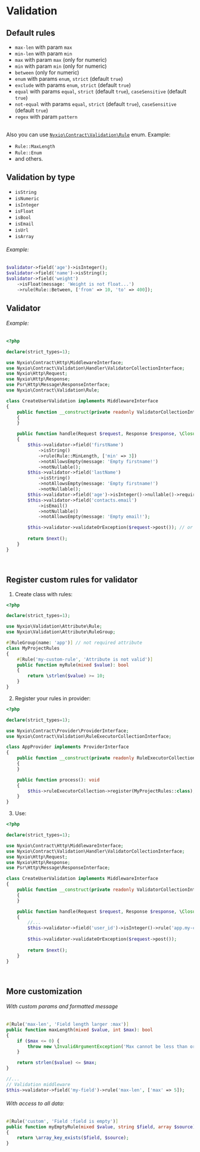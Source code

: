 # Validation

## Default rules
- `max-len` with param `max`
- `min-len` with param `min`
- `max` with param `max` (only for numeric)
- `min` with param `min` (only for numeric)
- `between` (only for numeric)
- `enum` with params `enum`, `strict` (default `true`)
- `exclude` with params `enum`, `strict` (default `true`)
- `equal` with params `equal`, `strict` (default `true`), `caseSensitive` (default `true`)
- `not-equal` with params `equal`, `strict` (default `true`), `caseSensitive` (default `true`)
- `regex` with param `pattern`

<br>Also you can use [`Nyxio\Contract\Validation\Rule`](https://github.com/nyxio-php/nyxio/blob/main/src/Contract/Validation/Rule.php) enum.
Example:
- `Rule::MaxLength`
- `Rule::Enum`
- and others.

## Validation by type
- `isString`
- `isNumeric`
- `isInteger`
- `isFloat`
- `isBool`
- `isEmail`
- `isUrl`
- `isArray`

###### Example:
```php
$validator->field('age')->isInteger();
$validator->field('name')->isString();
$validator->field('weight')
    ->isFloat(message: 'Weight is not float...')
    ->rule(Rule::Between, ['from' => 10, 'to' => 400]);
```



## Validator
###### Example:
```php
<?php

declare(strict_types=1);

use Nyxio\Contract\Http\MiddlewareInterface;
use Nyxio\Contract\Validation\Handler\ValidatorCollectionInterface;
use Nyxio\Http\Request;
use Nyxio\Http\Response;
use Psr\Http\Message\ResponseInterface;
use Nyxio\Contract\Validation\Rule;

class CreateUserValidation implements MiddlewareInterface
{
    public function __construct(private readonly ValidatorCollectionInterface $validator)
    {
    }

    public function handle(Request $request, Response $response, \Closure $next): ResponseInterface
    {
        $this->validator->field('firstName')
            ->isString()
            ->rule(Rule::MinLength, ['min' => 3])
            ->notAllowsEmpty(message: 'Empty firstname!')
            ->notNullable();
        $this->validator->field('lastName')
            ->isString()
            ->notAllowsEmpty(message: 'Empty firstname!')
            ->notNullable();
        $this->validator->field('age')->isInteger()->nullable()->required();
        $this->validator->field('contacts.email')
            ->isEmail()
            ->notNullable()
            ->notAllowsEmpty(message: 'Empty email!');

        $this->validator->validateOrException($request->post()); // or $this->validator->getErrors($request->post());
        
        return $next();
    }
}

```
<br>


## Register custom rules for validator
1. Create class with rules:
```php
<?php

declare(strict_types=1);

use Nyxio\Validation\Attribute\Rule;
use Nyxio\Validation\Attribute\RuleGroup;

#[RuleGroup(name: 'app')] // not required attribute
class MyProjectRules
{
    #[Rule('my-custom-rule', 'Attribute is not valid')]
    public function myRule(mixed $value): bool
    {
        return \strlen($value) >= 10;
    }
}
```
2. Register your rules in provider:
```php
<?php

declare(strict_types=1);

use Nyxio\Contract\Provider\ProviderInterface;
use Nyxio\Contract\Validation\RuleExecutorCollectionInterface;

class AppProvider implements ProviderInterface
{
    public function __construct(private readonly RuleExecutorCollectionInterface $ruleExecutorCollection)
    {
    }

    public function process(): void
    {
        $this->ruleExecutorCollection->register(MyProjectRules::class);
    }
}
```
3. Use:
```php
<?php

declare(strict_types=1);

use Nyxio\Contract\Http\MiddlewareInterface;
use Nyxio\Contract\Validation\Handler\ValidatorCollectionInterface;
use Nyxio\Http\Request;
use Nyxio\Http\Response;
use Psr\Http\Message\ResponseInterface;

class CreateUserValidation implements MiddlewareInterface
{
    public function __construct(private readonly ValidatorCollectionInterface $validator)
    {
    }

    public function handle(Request $request, Response $response, \Closure $next): ResponseInterface
    {
        //...
        $this->validator->field('user_id')->isInteger()->rule('app.my-custom-rule');
        
        $this->validator->validateOrException($request->post());
        
        return $next();
    }
}

```

<br>

## More customization

###### With custom params and formatted message
```php
#[Rule('max-len', 'Field length larger :max')]
public function maxLength(mixed $value, int $max): bool
{
    if ($max <= 0) {
        throw new \InvalidArgumentException('Max cannot be less than or equal to zero');
    }

    return strlen($value) <= $max;
}
```
```php
//...
// Validation middleware
$this->validator->field('my-field')->rule('max-len', ['max' => 5]);
```


###### With access to all data:
```php
#[Rule('custom', 'Field :field is empty')]
public function myEmptyRule(mixed $value, string $field, array $source): bool
{
    return \array_key_exists($field, $source);
}
```
